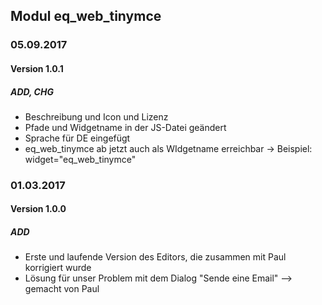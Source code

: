 ## Modul eq_web_tinymce

### 05.09.2017
#### Version 1.0.1
##### ADD, CHG
- Beschreibung und Icon und Lizenz
- Pfade und Widgetname in der JS-Datei geändert
- Sprache für DE eingefügt
- eq_web_tinymce ab jetzt auch als WIdgetname erreichbar -> Beispiel:  widget="eq_web_tinymce"

### 01.03.2017
#### Version 1.0.0
##### ADD
- Erste und laufende Version des Editors, die zusammen mit Paul korrigiert wurde
- Lösung für unser Problem mit dem Dialog "Sende eine Email" --> gemacht von Paul